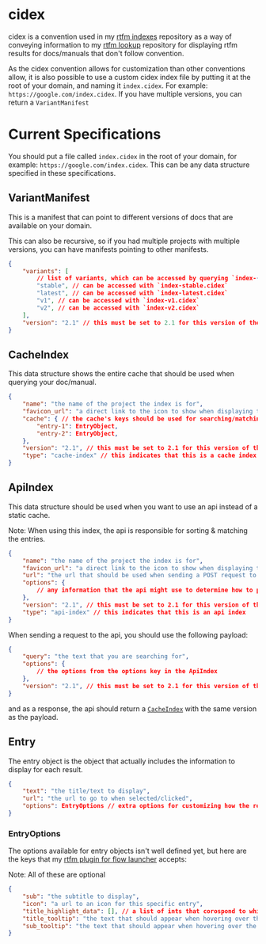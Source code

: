# cidex

cidex is a convention used in my [rtfm indexes](https://github.com/cibere/Rtfm-Indexes) repository as a way of conveying information to my [rtfm lookup](https://github.com/cibere/Rtfm-Indexes) repository for displaying rtfm results for docs/manuals that don't follow convention.

As the cidex convention allows for customization than other conventions allow, it is also possible to use a custom cidex index file by putting it at the root of your domain, and naming it ``index.cidex``. For example: `https://google.com/index.cidex`. If you have multiple versions, you can return a `VariantManifest`

# Current Specifications

You should put a file called `index.cidex` in the root of your domain, for example: `https://google.com/index.cidex`. This can be any data structure specified in these specifications.

## VariantManifest

This is a manifest that can point to different versions of docs that are available on your domain.

This can also be recursive, so if you had multiple projects with multiple versions, you can have manifests pointing to other manifests.

```json
{
    "variants": [
        // list of variants, which can be accessed by querying `index-{variant}.cidex
        "stable", // can be accessed with `index-stable.cidex`
        "latest", // can be accessed with `index-latest.cidex`
        "v1", // can be accessed with `index-v1.cidex`
        "v2", // can be accessed with `index-v2.cidex`
    ],
    "version": "2.1" // this must be set to 2.1 for this version of the specification
}
```

## CacheIndex

This data structure shows the entire cache that should be used when querying your doc/manual.

```json
{
    "name": "the name of the project the index is for",
    "favicon_url": "a direct link to the icon to show when displaying the entries. This can also be `null`",
    "cache": { // the cache's keys should be used for searching/matching, however it should never be displayed. The information in the EntryObject should be used when displaying the results
        "entry-1": EntryObject,
        "entry-2": EntryObject,
    },
    "version": "2.1", // this must be set to 2.1 for this version of the specification
    "type": "cache-index" // this indicates that this is a cache index
}
```

## ApiIndex

This data structure should be used when you want to use an api instead of a static cache.

Note: When using this index, the api is responsible for sorting & matching the entries.

```json
{
    "name": "the name of the project the index is for",
    "favicon_url": "a direct link to the icon to show when displaying the entries. This can also be `null`",
    "url": "the url that should be used when sending a POST request to the api",
    "options": {
        // any information that the api might use to determine how to process the request and return the correct entruies
    },
    "version": "2.1", // this must be set to 2.1 for this version of the specification
    "type": "api-index" // this indicates that this is an api index
}
```

When sending a request to the api, you should use the following payload:
```json
{
    "query": "the text that you are searching for",
    "options": {
        // the options from the options key in the ApiIndex
    },
    "version": "2.1", // this must be set to 2.1 for this version of the specification
}
```
and as a response, the api should return a [`CacheIndex`](#cacheindex) with the same version as the payload.

## Entry

The entry object is the object that actually includes the information to display for each result.

```json
{
    "text": "the title/text to display",
    "url": "the url to go to when selected/clicked",
    "options": EntryOptions // extra options for customizing how the result should be displayed.
}
```

### EntryOptions

The options available for entry objects isn't well defined yet, but here are the keys that my [rtfm plugin for flow launcher](https://github.com/cibere/Flow.Launcher.Plugin.rtfm) accepts:

Note: All of these are optional
```json
{
    "sub": "the subtitle to display",
    "icon": "a url to an icon for this specific entry",
    "title_highlight_data": [], // a list of ints that corospond to which characters in the result's text should be highlighted
    "title_tooltip": "the text that should appear when hovering over the title",
    "sub_tooltip": "the text that should appear when hovering over the subtitle",
}